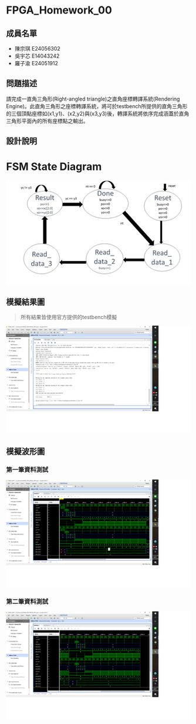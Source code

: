 # FPGA_Homework_00
## 成員名單
* 陳宗琪 E24056302
* 吳宇芯 E14043242
* 羅子渝 E24051912

## 問題描述
請完成一直角三角形(Right-angled triangle)之直角座標轉譯系統(Rendering Engine)。此直角三角形之座標轉譯系統，將可於testbench所提供的直角三角形的三個頂點座標如(x1,y1)、(x2,y2)與(x3,y3)後，轉譯系統將依序完成涵蓋於直角三角形平面內的所有座標點之輸出。

## 設計說明
# FSM State Diagram
![ALt text](https://github.com/Dozis/FPGA_Group_6/blob/master/HW00/image/%E6%8A%95%E5%BD%B1%E7%89%871.JPG?raw=true)
## 模擬結果圖
>所有結果皆使用官方提供的testbench模擬

![Alt text](https://github.com/Dozis/FPGA_Group_6/blob/master/HW00/image/%E8%B3%87%E6%96%99%E6%B8%AC%E8%A9%A6%E9%80%9A%E9%81%8E%E5%9C%96.png?raw=true)
## 模擬波形圖
### 第一筆資料測試
![Alt text](https://github.com/Dozis/FPGA_Group_6/blob/master/HW00/image/%E7%AC%AC%E4%B8%80%E7%AD%86%E8%B3%87%E6%96%99%E6%B8%AC%E8%A9%A6.png?raw=true)
### 第二筆資料測試
![Alt text](https://github.com/Dozis/FPGA_Group_6/blob/master/HW00/image/%E7%AC%AC%E4%BA%8C%E7%AD%86%E8%B3%87%E6%96%99%E6%B8%AC%E8%A9%A6.png?raw=true)
